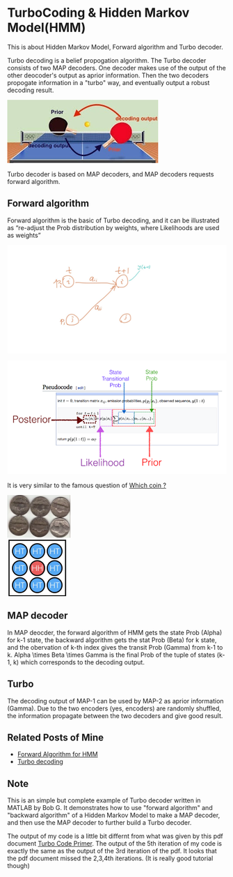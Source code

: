 # TurboCoding & Hidden Markov Model(HMM)
This is about Hidden Markov Model, Forward algorithm and Turbo decoder. 

Turbo decoding is a belief propogation algorithm. The Turbo decoder consists of two MAP decoders. One decoder makes use of the output of the other deocoder's output as aprior information. Then the two decoders propogate information in a "turbo" way, and eventually output a robust decoding result.

![](pics/Turbo.jpeg)

Turbo decoder is based on MAP decoders, and MAP decoders requests forward algorithm. 

## Forward algorithm
Forward algorithm is the basic of Turbo decoding, and it can be illustrated as “re-adjust the Prob distribution by weights, where Likelihoods are used as weights”

![](pics/forward1.jpeg)

![](pics/forward2.png)

It is very similar to the famous question of [Which coin ?](https://www.quora.com/A-jar-has-1000-coins-of-which-999-are-fair-and-1-is-double-headed-Pick-a-coin-at-random-and-toss-it-10-times-Given-that-you-see-10-heads-what-is-the-probability-that-the-next-toss-of-that-coin-is-also-a-head) 

![](pics/forward3.png)


## MAP decoder
In MAP deocder, the forward algorithm of HMM gets the state Prob (Alpha) for k-1 state, the backward algorithm gets the stat Prob (Beta) for k state, and the obervation of k-th index gives the transit Prob (Gamma) from k-1 to k. 
Alpha \times Beta \times Gamma is the final Prob of the tuple of states (k-1, k) which corresponds to the decoding output.

## Turbo
The decoding output of MAP-1 can be used by MAP-2 as aprior information (Gamma). Due to the two encoders (yes, encoders) are randomly shuffled, the information propagate between the two decoders and give good result. 



## Related Posts of Mine
* [Forward Algorithm for HMM](https://algorithmsdatascience.quora.com/A-quick-note-of-forward-algorithm-for-HMM) 
* [Turbo decoding](https://algorithmsdatascience.quora.com/HMM-Part-7-MAP-Decoder-of-Convolutional-Code-Turbo-Code-GitHub-included) 

## Note
This is an simple but complete example of Turbo decoder written in MATLAB by Bob G. It demonstrates how to use "forward algorithm" and "backward algorithm" of a Hidden Markov Model to make a MAP decoder, and then use the MAP decoder to further build a Turbo decoder.

The output of my code is a little bit differnt from what was given by this pdf document [Turbo Code Primer](http://vashe.org/turbo/turbo_primer_0.0.pdf).
The output of the 5th iteration  of my code is exactly the same as the output of the 3rd iteration of the pdf. It looks that the pdf document missed the 2,3,4th iterations. (It is really good tutorial though)

